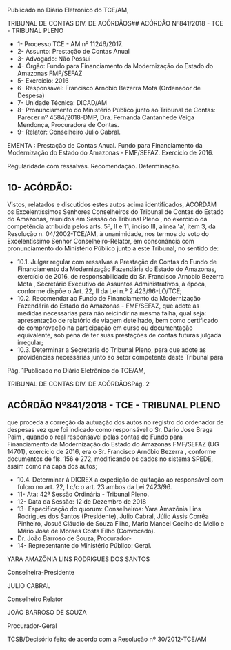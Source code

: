 Publicado  no  Diário Eletrônico do TCE/AM,

TRIBUNAL DE CONTAS DIV. DE  ACÓRDÃOS## ACÓRDÃO Nº841/2018 - TCE - TRIBUNAL PLENO

- 1- Processo TCE - AM nº 11246/2017.
- 2- Assunto: Prestação de Contas Anual
- 3- Advogado: Não Possui
- 4- Órgão: Fundo  para  Financiamento  da  Modernização  do  Estado  do  Amazonas  FMF/SEFAZ
- 5- Exercício: 2016
- 6- Responsável: Francisco Arnobio Bezerra Mota (Ordenador de Despesa)
- 7- Unidade Técnica: DICAD/AM
- 8- Pronunciamento  do Ministério  Público  junto  ao Tribunal  de Contas: Parecer  nº 4584/2018-DMP, Dra. Fernanda Cantanhede Veiga Mendonça, Procuradora de Contas.
- 9- Relator: Conselheiro Julio Cabral.

EMENTA :  Prestação de Contas Anual. Fundo para Financiamento da Modernização do Estado do Amazonas - FMF/SEFAZ. Exercício de 2016.

Regularidade com ressalvas. Recomendação. Determinação.

## 10-  ACÓRDÃO:

Vistos, relatados e discutidos estes autos acima identificados, ACORDAM os Excelentíssimos Senhores Conselheiros do Tribunal de Contas do Estado do Amazonas, reunidos em Sessão do Tribunal Pleno , no exercício da competência atribuída pelos arts. 5º, II e 11, inciso III, alínea 'a', item 3, da Resolução n. 04/2002-TCE/AM, à unanimidade, nos termos do voto do Excelentíssimo Senhor Conselheiro-Relator, em consonância com pronunciamento do Ministério Público junto a este Tribunal, no sentido de:

- 10.1. Julgar  regular  com  ressalvas a  Prestação  de  Contas  do  Fundo  de Financiamento da Modernização Fazendária do Estado do Amazonas, exercício  de  2016,  de  responsabilidade  do Sr.  Francisco  Arnobio Bezerra  Mota ,  Secretário  Executivo  de  Assuntos  Administrativos,  à época, conforme dispõe o Art. 22, II da Lei n.º 2.423/96-LO/TCE;
- 10.2. Recomendar ao Fundo de Financiamento da Modernização Fazendária do Estado  do  Amazonas  -  FMF/SEFAZ,   que  adote  as  medidas necessarias para não reicindir na mesma falha, qual seja: apresentação de relatório de viagem detelhado, bem como certificado de comprovação na participação em curso ou documentação equivalente, sob pena de ter suas prestações de contas futuras julgada irregular;
- 10.3. Determinar a Secretaria do Tribunal Pleno, para que  adote  as providências necessárias junto ao setor competente deste Tribunal para

Pág. 1Publicado  no  Diário Eletrônico do TCE/AM,

TRIBUNAL DE CONTAS DIV. DE  ACÓRDÃOSPág. 2

## ACÓRDÃO Nº841/2018 - TCE - TRIBUNAL PLENO

que proceda a correção da autuação dos autos no registro do ordenador  de  despesas vez  que  foi  indicado  como  responsável  o Sr. Dário  Jose  Braga  Paim ,  quando  o  real  responsavel pelas  contas  do Fundo para Financiamento da Modernização do Estado do Amazonas FMF/SEFAZ  (UG  14701),  exercício  de  2016,  era  o Sr.  Francisco Arnóbio Bezerra , conforme documentos de fls. 156 e 272,  modificando os dados no sistema SPEDE, assim como na capa dos autos;

- 10.4. Determinar à  DICREX  a  expedição  de  quitação  ao  responsável  com fulcro no art. 22, I c/c o art. 23 ambos da Lei 2423/96.
- 11-  Ata: 42ª Sessão Ordinária - Tribunal Pleno.
- 12-  Data da Sessão: 12 de Dezembro de 2018
- 13-  Especificação  do  quorum: Conselheiros: Yara  Amazônia  Lins  Rodrigues  dos Santos (Presidente), Julio Cabral, Júlio Assis Corrêa Pinheiro, Josué Cláudio de Souza Filho, Mario Manoel Coelho de Mello e Mário José de Moraes Costa Filho (Convocado).
- Dr. João Barroso de Souza, Procurador-
- 14-  Representante do Ministério Público: Geral.

YARA AMAZÔNIA LINS RODRIGUES DOS SANTOS

Conselheira-Presidente

JULIO CABRAL

Conselheiro Relator

JOÃO BARROSO DE SOUZA

Procurador-Geral

TCSB/Decisório feito de acordo com a Resolução nº 30/2012-TCE/AM